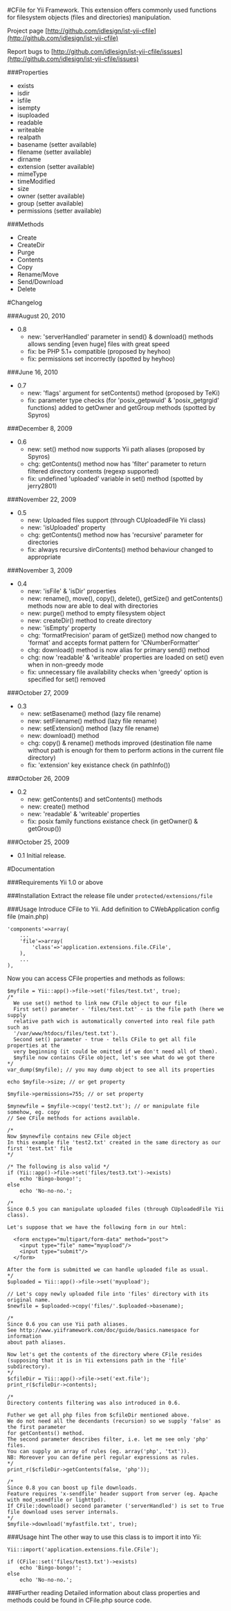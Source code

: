 #CFile for Yii Framework.
This extension offers commonly used functions for filesystem objects (files and directories) manipulation.

Project page
[http://github.com/idlesign/ist-yii-cfile](http://github.com/idlesign/ist-yii-cfile)

Report bugs to
[http://github.com/idlesign/ist-yii-cfile/issues](http://github.com/idlesign/ist-yii-cfile/issues)


###Properties
* exists
* isdir
* isfile
* isempty
* isuploaded
* readable
* writeable
* realpath
* basename (setter available)
* filename (setter available)
* dirname
* extension (setter available)
* mimeType
* timeModified
* size
* owner (setter available)
* group (setter available)
* permissions (setter available)

###Methods
* Create
* CreateDir
* Purge
* Contents
* Copy
* Rename/Move
* Send/Download
* Delete


#Changelog

###August 20, 2010
* 0.8
  * new: 'serverHandled' parameter in send() & download() methods allows sending [even huge] files with great speed
  * fix: be PHP 5.1+ compatible (proposed by heyhoo)
  * fix: permissions set incorrectly (spotted by heyhoo)

###June 16, 2010
* 0.7
  * new: 'flags' argument for setContents() method (proposed by TeKi)
  * fix: parameter type checks (for 'posix_getpwuid' & 'posix_getgrgid' functions) added to getOwner and getGroup methods (spotted by Spyros)


###December 8, 2009
* 0.6
  * new: set() method now supports Yii path aliases (proposed by Spyros)
  * chg: getContents() method now has 'filter' parameter to return filtered directory contents (regexp supported)
  * fix: undefined 'uploaded' variable in set() method (spotted by jerry2801)


###November 22, 2009
* 0.5
  * new: Uploaded files support (through CUploadedFile Yii class)
  * new: 'isUploaded' property
  * chg: getContents() method now has 'recursive' parameter for directories
  * fix: always recursive dirContents() method behaviour changed to appropriate


###November 3, 2009
* 0.4
  * new: 'isFile' & 'isDir' properties
  * new: rename(), move(), copy(), delete(), getSize() and getContents() methods now are able to deal with directories
  * new: purge() method to empty filesystem object
  * new: createDir() method to create directory
  * new: 'isEmpty' property
  * chg: 'formatPrecision' param of getSize() method now changed to 'format' and accepts format pattern for 'CNumberFormatter'
  * chg: download() method is now alias for primary send() method
  * chg: now 'readable' & 'writeable' properties are loaded on set() even when in non-greedy mode
  * fix: unnecessary file availability checks when 'greedy' option is specified for set() removed


###October 27, 2009
* 0.3
  * new: setBasename() method (lazy file rename)
  * new: setFilename() method (lazy file rename)
  * new: setExtension() method (lazy file rename)
  * new: download() method
  * chg: copy() & rename() methods improved (destination file name without path is enough for them to perform actions in the current file directory)
  * fix: 'extension' key existance check (in pathInfo())

###October 26, 2009
* 0.2
  * new: getContents() and setContents() methods
  * new: create() method
  * new: 'readable' & 'writeable' properties
  * fix: posix family functions existance check (in getOwner() & getGroup())

###October 25, 2009
* 0.1 Initial release.


#Documentation

###Requirements
Yii 1.0 or above

###Installation
Extract the release file under `protected/extensions/file`

###Usage
Introduce CFile to Yii.
Add definition to CWebApplication config file (main.php)

    'components'=>array(
        ...
        'file'=>array(
            'class'=>'application.extensions.file.CFile',
        ),
        ...
    ),

Now you can access CFile properties and methods as follows:

    $myfile = Yii::app()->file->set('files/test.txt', true);
    /*
      We use set() method to link new CFile object to our file
      First set() parameter - 'files/test.txt' - is the file path (here we supply
      relative path wich is automatically converted into real file path such as
      '/var/www/htdocs/files/test.txt').
      Second set() parameter - true - tells CFile to get all file properties at the
      very beginning (it could be omitted if we don't need all of them).
      $myfile now contains CFile object, let's see what do we got there
    */
    var_dump($myfile); // you may dump object to see all its properties

    echo $myfile->size; // or get property

    $myfile->permissions=755; // or set property

    $mynewfile = $myfile->copy('test2.txt'); // or manipulate file somehow, eg. copy
    // See CFile methods for actions available.

    /*
    Now $mynewfile contains new CFile object
    In this example file 'test2.txt' created in the same directory as our first 'test.txt' file
    */

    /* The following is also valid */
    if (Yii::app()->file->set('files/test3.txt')->exists)
        echo 'Bingo-bongo!';
    else
        echo 'No-no-no.';

    /*
    Since 0.5 you can manipulate uploaded files (through CUploadedFile Yii class).

    Let's suppose that we have the following form in our html:

      <form enctype="multipart/form-data" method="post">
        <input type="file" name="myupload"/>
        <input type="submit"/>
      </form>

    After the form is submitted we can handle uploaded file as usual.
    */
    $uploaded = Yii::app()->file->set('myupload');

    // Let's copy newly uploaded file into 'files' directory with its original name.
    $newfile = $uploaded->copy('files/'.$uploaded->basename);

    /*
    Since 0.6 you can use Yii path aliases.
    See http://www.yiiframework.com/doc/guide/basics.namespace for information
    about path aliases.

    Now let's get the contents of the directory where CFile resides
    (supposing that it is in Yii extensions path in the 'file' subdirectory).
    */
    $cfileDir = Yii::app()->file->set('ext.file');
    print_r($cfileDir->contents);

    /*
    Directory contents filtering was also introduced in 0.6.

    Futher we get all php files from $cfileDir mentioned above.
    We do not need all the decendants (recursion) so we supply 'false' as the first parameter
    for getContents() method.
    The second parameter describes filter, i.e. let me see only 'php' files.
    You can supply an array of rules (eg. array('php', 'txt')).
    NB: Moreover you can define perl regular expressions as rules.
    */
    print_r($cfileDir->getContents(false, 'php'));

    /*
    Since 0.8 you can boost up file downloads.
    Feature requires 'x-sendfile' header support from server (eg. Apache with mod_xsendfile or lighttpd).
    If CFile::download() second parameter ('serverHandled') is set to True file download uses server internals.
    */
    $myfile->download('myfastfile.txt', true);

###Usage hint
The other way to use this class is to import it into Yii:

    Yii::import('application.extensions.file.CFile');

    if (CFile::set('files/test3.txt')->exists)
        echo 'Bingo-bongo!';
    else
        echo 'No-no-no.';

###Further reading
Detailed information about class properties and methods could be found in CFile.php source code.